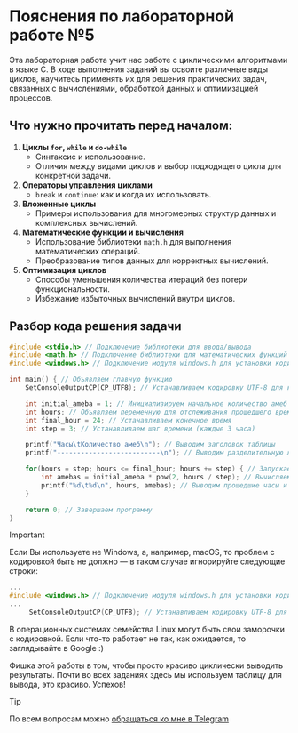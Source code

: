 # Пояснения по лабораторной работе №5

Эта лабораторная работа учит нас работе с циклическими алгоритмами в языке C. В ходе выполнения заданий вы освоите различные виды циклов, научитесь применять их для решения практических задач, связанных с вычислениями, обработкой данных и оптимизацией процессов.

## Что нужно прочитать перед началом:
1. **Циклы `for`, `while` и `do-while`**
    - Синтаксис и использование.
    - Отличия между видами циклов и выбор подходящего цикла для конкретной задачи.
2. **Операторы управления циклами**
    - `break` и `continue`: как и когда их использовать.
3. **Вложенные циклы**
    - Примеры использования для многомерных структур данных и комплексных вычислений.
4. **Математические функции и вычисления**
    - Использование библиотеки `math.h` для выполнения математических операций.
    - Преобразование типов данных для корректных вычислений.
5. **Оптимизация циклов**
    - Способы уменьшения количества итераций без потери функциональности.
    - Избежание избыточных вычислений внутри циклов.

## Разбор кода решения задачи

```c
#include <stdio.h> // Подключение библиотеки для ввода/вывода
#include <math.h> // Подключение библиотеки для математических функций (pow)
#include <windows.h> // Подключение модуля windows.h для установки кодировки вывода

int main() { // Объявляем главную функцию
    SetConsoleOutputCP(CP_UTF8); // Устанавливаем кодировку UTF-8 для корректного отображения русских символов

    int initial_ameba = 1; // Инициализируем начальное количество амеб
    int hours; // Объявляем переменную для отслеживания прошедшего времени в часах
    int final_hour = 24; // Устанавливаем конечное время
    int step = 3; // Устанавливаем шаг времени (каждые 3 часа)

    printf("Часы\tКоличество амеб\n"); // Выводим заголовок таблицы
    printf("--------------------------\n"); // Выводим разделительную линию

    for(hours = step; hours <= final_hour; hours += step) { // Запускаем цикл от 3 до 24 с шагом 3
        int amebas = initial_ameba * pow(2, hours / step); // Вычисляем количество амеб: начальное количество * 2^(часов/3)
        printf("%d\t%d\n", hours, amebas); // Выводим прошедшие часы и соответствующее количество амеб
    }

    return 0; // Завершаем программу
}
```

> [!IMPORTANT]
> Если Вы используете не Windows, а, например, macOS, то проблем с кодировкой быть не должно — в таком случае игнорируйте следующие строки:
> ```c
> ...
> #include <windows.h> // Подключение модуля windows.h для установки кодировки вывода
> ...
>      SetConsoleOutputCP(CP_UTF8); // Устанавливаем кодировку UTF-8 для вывода в консоли русских символов: иначе будут иероглифы
> ```
>
> В операционных системах семейства Linux могут быть свои заморочки с кодировкой. Если что-то работает не так, как ожидается, то заглядывайте в Google :)

Фишка этой работы в том, чтобы просто красиво циклически выводить результаты. Почти во всех заданиях здесь мы используем таблицу для вывода, это красиво. Успехов!

> [!TIP]
> По всем вопросам можно [обращаться ко мне в Telegram](https://t.me/plunkzy)